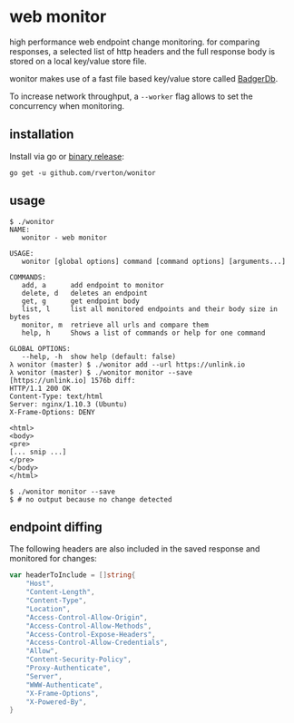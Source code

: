 # web monitor

high performance web endpoint change monitoring. for comparing responses, a selected
list of http headers and the full response body is stored on a local key/value store file.

wonitor makes use of a fast file based key/value store called [BadgerDb](https://github.com/dgraph-io/badger).

To increase network throughput, a `--worker` flag allows to set the concurrency when monitoring.

## installation

Install via go or [binary release](https://github.com/rverton/wonitor/releases):

    go get -u github.com/rverton/wonitor

## usage

```
$ ./wonitor
NAME:
   wonitor - web monitor

USAGE:
   wonitor [global options] command [command options] [arguments...]

COMMANDS:
   add, a      add endpoint to monitor
   delete, d   deletes an endpoint
   get, g      get endpoint body
   list, l     list all monitored endpoints and their body size in bytes
   monitor, m  retrieve all urls and compare them
   help, h     Shows a list of commands or help for one command

GLOBAL OPTIONS:
   --help, -h  show help (default: false)
λ wonitor (master) $ ./wonitor add --url https://unlink.io
λ wonitor (master) $ ./wonitor monitor --save
[https://unlink.io] 1576b diff:
HTTP/1.1 200 OK
Content-Type: text/html
Server: nginx/1.10.3 (Ubuntu)
X-Frame-Options: DENY

<html>
<body>
<pre>
[... snip ...]
</pre>
</body>
</html>

$ ./wonitor monitor --save
$ # no output because no change detected
```

## endpoint diffing

The following headers are also included in the saved response and monitored for changes:

```go
var headerToInclude = []string{
	"Host",
	"Content-Length",
	"Content-Type",
	"Location",
	"Access-Control-Allow-Origin",
	"Access-Control-Allow-Methods",
	"Access-Control-Expose-Headers",
	"Access-Control-Allow-Credentials",
	"Allow",
	"Content-Security-Policy",
	"Proxy-Authenticate",
	"Server",
	"WWW-Authenticate",
	"X-Frame-Options",
	"X-Powered-By",
}
```
